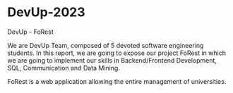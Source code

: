 # DevUp-2023
DevUp - FoRest

We are DevUp Team, composed of 5 devoted software engineering students.
In this report, we are going to expose our project FoRest in which we are going to implement our skills in Backend/Frontend Development, SQL, Communication and Data Mining.

FoRest is a web application allowing the entire management of universities.
